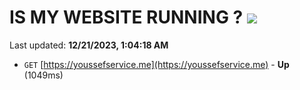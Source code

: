 # IS MY WEBSITE RUNNING ? [![](https://img.shields.io/static/v1?label=Sponsor&message=%E2%9D%A4&logo=GitHub&color=%23fe8e86)](https://github.com/sponsors/<username>)

Last updated: **12/21/2023, 1:04:18 AM**

- `GET` [https://youssefservice.me](https://youssefservice.me) - **Up** (1049ms)
